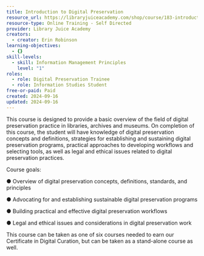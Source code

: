 ```yaml
---
title: Introduction to Digital Preservation
resource_url: https://libraryjuiceacademy.com/shop/course/183-introduction-digital-preservation/?attribute_pa_session=2025-09-sep
resource-type: Online Training - Self Directed
provider: Library Juice Academy
creators:
  - creator: Erin Robinson
learning-objectives:
  - {}
skill-levels:
  - skill: Information Management Principles
    level: "1"
roles:
  - role: Digital Preservation Trainee
  - role: Information Studies Student
free-or-paid: Paid
created: 2024-09-16
updated: 2024-09-16
---
```

This course is designed to provide a basic overview of the field of digital preservation practice in libraries, archives and museums. On completion of this course, the student will have knowledge of digital preservation concepts and definitions, strategies for establishing and sustaining digital preservation programs, practical approaches to developing workflows and selecting tools, as well as legal and ethical issues related to digital preservation practices.

Course goals:

● Overview of digital preservation concepts, definitions, standards, and principles

● Advocating for and establishing sustainable digital preservation programs

● Building practical and effective digital preservation workflows

● Legal and ethical issues and considerations in digital preservation work

This course can be taken as one of six courses needed to earn our Certificate in Digital Curation, but can be taken as a stand-alone course as well.
